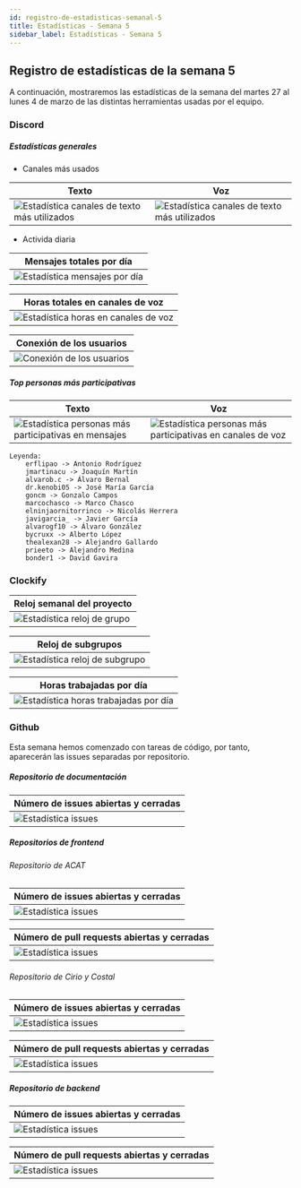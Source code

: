 ```yaml
---
id: registro-de-estadisticas-semanal-5
title: Estadísticas - Semana 5
sidebar_label: Estadísticas - Semana 5
---
```


## Registro de estadísticas de la semana 5

A continuación, mostraremos las estadísticas de la semana del martes 27 al lunes 4 de marzo de las distintas herramientas usadas por el equipo.

### Discord

##### Estadísticas generales

- Canales más usados

| Texto                                                                                                          | Voz                                                                                                       |
| -------------------------------------------------------------------------------------------------------------- | --------------------------------------------------------------------------------------------------------- |
| ![Estadística canales de texto más utilizados](/img/stats/05-03-2024/05-03-2024_canalesMasUsadosMensajes.jpeg) | ![Estadística canales de texto más utilizados](/img/stats/05-03-2024/05-03-2024_canalesMasUsadosVoz.jpeg) |

- Activida diaria

| Mensajes totales por día                                                            |
| ----------------------------------------------------------------------------------- |
| ![Estadística mensajes por día](/img/stats/05-03-2024/05-03-2024_mensajesDias.jpeg) |

| Horas totales en canales de voz                                                       |
| ------------------------------------------------------------------------------------- |
| ![Estadística horas en canales de voz](/img/stats/05-03-2024/05-03-2024_vozDias.jpeg) |

| Conexión de los usuarios                                                        |
| ------------------------------------------------------------------------------- |
| ![Conexión de los usuarios](/img/stats/05-03-2024/05-03-2024_status_chart.jpeg) |

##### Top personas más participativas

| Texto                                                                                                             | Voz                                                                                                                |
| ----------------------------------------------------------------------------------------------------------------- | ------------------------------------------------------------------------------------------------------------------ |
| ![Estadística personas más participativas en mensajes](/img/stats/05-03-2024/05-03-2024_personasMasMensajes.jpeg) | ![Estadística personas más participativas en canales de voz](/img/stats/05-03-2024/05-03-2024_personasMasVoz.jpeg) |

```text
Leyenda:
    erflipao -> Antonio Rodríguez
    jmartinacu -> Joaquín Martín
    alvarob.c -> Álvaro Bernal
    dr.kenobi05 -> José María García
    goncm -> Gonzalo Campos
    marcochasco -> Marco Chasco
    elninjaornitorrinco -> Nicolás Herrera
    javigarcia_ -> Javier García
    alvarogf10 -> Álvaro González
    bycruxx -> Alberto López
    thealexan28 -> Alejandro Gallardo
    prieeto -> Alejandro Medina
    bonder1 -> David Gavira
```

### Clockify

| Reloj semanal del proyecto                                                        |
| --------------------------------------------------------------------------------- |
| ![Estadística reloj de grupo](/img/stats/05-03-2024/05-03-2024_relojProyecto.png) |

| Reloj de subgrupos                                                                    |
| ------------------------------------------------------------------------------------- |
| ![Estadística reloj de subgrupo](/img/stats/05-03-2024/05-03-2024_relojSubgrupos.png) |

| Horas trabajadas por día                                                                   |
| ------------------------------------------------------------------------------------------ |
| ![Estadística horas trabajadas por día](/img/stats/05-03-2024/05-03-2024_horasPorDias.png) |

### Github

Esta semana hemos comenzado con tareas de código, por tanto, aparecerán las issues separadas por repositorio.

##### Repositorio de documentación

| Número de issues abiertas y cerradas                                             |
| -------------------------------------------------------------------------------- |
| ![Estadística issues](/img/stats/05-03-2024/05-03-2024_issues_documentacion.png) |

##### Repositorios de frontend

###### Repositorio de ACAT

| Número de issues abiertas y cerradas                                             |
| -------------------------------------------------------------------------------- |
| ![Estadística issues](/img/stats/05-03-2024/05-03-2024_issues_frontend_acat.png) |

| Número de pull requests abiertas y cerradas                                  |
| ---------------------------------------------------------------------------- |
| ![Estadística issues](/img/stats/05-03-2024/05-03-2024_pr_frontend_acat.png) |

###### Repositorio de Cirio y Costal

| Número de issues abiertas y cerradas                                            |
| ------------------------------------------------------------------------------- |
| ![Estadística issues](/img/stats/05-03-2024/05-03-2024_issues_frontend_cyc.png) |

| Número de pull requests abiertas y cerradas                                 |
| --------------------------------------------------------------------------- |
| ![Estadística issues](/img/stats/05-03-2024/05-03-2024_pr_frontend_cyc.png) |

##### Repositorio de backend

| Número de issues abiertas y cerradas                                       |
| -------------------------------------------------------------------------- |
| ![Estadística issues](/img/stats/05-03-2024/05-03-2024_issues_backend.png) |

| Número de pull requests abiertas y cerradas                            |
| ---------------------------------------------------------------------- |
| ![Estadística issues](/img/stats/05-03-2024/05-03-2024_pr_backend.png) |
